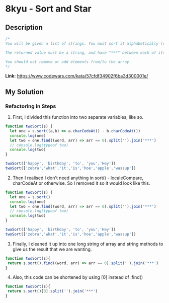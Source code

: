 # 8kyu - Sort and Star


## Description
```js
/*
You will be given a list of strings. You must sort it alphabetically (case-sensitive, and based on the ASCII values of the chars) and then return the first value.

The returned value must be a string, and have "***" between each of its letters.

You should not remove or add elements from/to the array.
*/
```

**Link:** https://www.codewars.com/kata/57cfdf34902f6ba3d300001e/

## My Solution
### Refactoring in Steps

1. First, I divided this function into two separate variables, like so.

```js
function twoSort(s) {
  let one = s.sort((a,b) => a.charCodeAt() - b.charCodeAt())
  console.log(one)
  let two = one.find((word, arr) => arr == 0).split('').join('***')
  // console.log(typeof two)
  console.log(two)
}

twoSort(['happy', 'birthday', 'to', 'you','Hey'])
twoSort(['zebra','what','it','is','hoe','apple','wassup'])
```


2. Then I realised I don't need anything in sort() - localeCompare, charCodeAt or otherwise. So I removed it so it would look like this.

```js
function twoSort(s) {
  let one = s.sort()
  console.log(one)
  let two = one.find((word, arr) => arr == 0).split('').join('***')
  // console.log(typeof two)
  console.log(two)
}

twoSort(['happy', 'birthday', 'to', 'you','Hey'])
twoSort(['zebra','what','it','is','hoe','apple','wassup'])
```


3. Finally, I cleaned it up into one long string of array and string methods to give us the result that we are wanting. 

```js
function twoSort(s){
 return s.sort().find((word, arr) => arr == 0).split('').join('***')
}
```

4. Also, this code can be shortened by using [0] instead of .find()
```js
function twoSort(s){
 return s.sort()[0].split('').join('***')
}
```